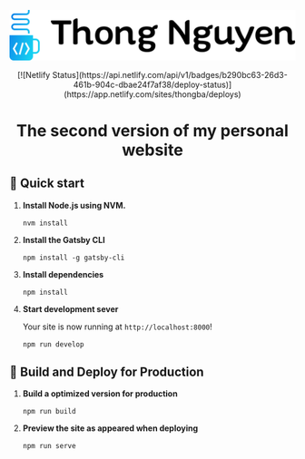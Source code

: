 <p align="center">
  <a href="https://www.linkedin.com/in/tylrtnguyen/">
    <img alt="Gatsby" src="./static/logo-light.svg" />
  </a>
</p>
<p align="center">[![Netlify Status](https://api.netlify.com/api/v1/badges/b290bc63-26d3-461b-904c-dbae24f7af38/deploy-status)](https://app.netlify.com/sites/thongba/deploys)</p>
<h1 align="center">
  The second version of my personal website
</h1>

## 🚀 Quick start

1.  **Install Node.js using NVM.**
    ```shell
    nvm install
    ```

2.  **Install the Gatsby CLI**
    ```shell
    npm install -g gatsby-cli
    ```
3.  **Install dependencies**
    ```shell
    npm install
    ```

4.  **Start development sever**

    Your site is now running at `http://localhost:8000`!
    ```shell
    npm run develop
    ```
    

## 💫 Build and Deploy for Production
1.  **Build a optimized version for production**
    ```shell
    npm run build
    ```
2.  **Preview the site as appeared when deploying**
    ```shell
    npm run serve
    ```

